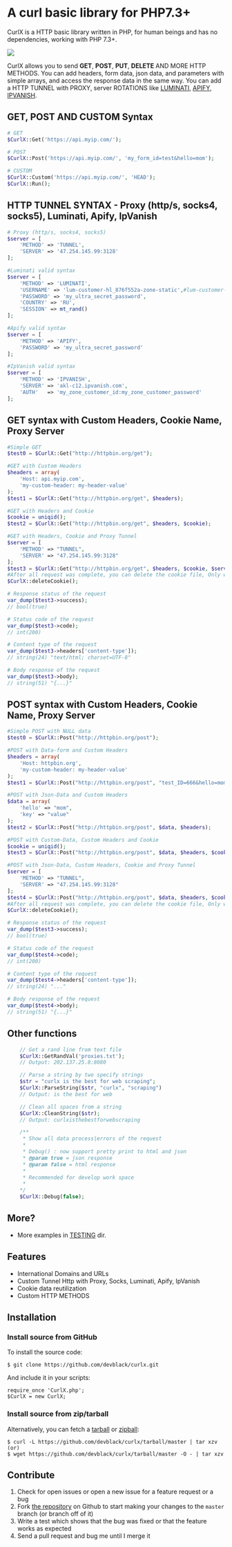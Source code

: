 A curl basic library for PHP7.3+
================

CurlX is a HTTP basic library written in PHP, for human beings and has no dependencies, working with PHP 7.3+.

![](https://i.imgur.com/AVwS6kZ.png)

CurlX allows you to send **GET**, **POST**, **PUT**, **DELETE** AND MORE HTTP METHODS. You can add headers, form data, json data,
and parameters with simple arrays, and access the response data in the same way. You can add a HTTP TUNNEL with PROXY, server ROTATIONS like [LUMINATI][], [APIFY][], [IPVANISH][].

[LUMINATI]: https://luminati.io/
[APIFY]: https://apify.com/
[IPVANISH]: https://www.ipvanish.com/

GET, POST AND CUSTOM Syntax
--------

```php
# GET
$CurlX::Get('https://api.myip.com/');

# POST
$CurlX::Post('https://api.myip.com/', 'my_form_id=test&hello=mom');

# CUSTOM
$CurlX::Custom('https://api.myip.com/', 'HEAD');
$CurlX::Run();
```

HTTP TUNNEL SYNTAX - Proxy (http/s, socks4, socks5), Luminati, Apify, IpVanish
--------

```php
# Proxy (http/s, socks4, socks5)
$server = [
    'METHOD' => 'TUNNEL',
    'SERVER' => '47.254.145.99:3128'
];

#Luminati valid syntax
$server = [
    'METHOD' => 'LUMINATI',
    'USERNAME' => 'lum-customer-hl_876f552a-zone-static',#lum-customer-CUSTOMER-zone-static
    'PASSWORD' => 'my_ultra_secret_password',
    'COUNTRY' => 'RU',
    'SESSION' => mt_rand()
];

#Apify valid syntax
$server = [
    'METHOD' => 'APIFY',
    'PASSWORD' => 'my_ultra_secret_password'
];

#IpVanish valid syntax
$server = [
    'METHOD' => 'IPVANISH',
    'SERVER' => 'akl-c12.ipvanish.com',
    'AUTH'   => 'my_zone_customer_id:my_zone_customer_password'
];
```

GET syntax with Custom Headers, Cookie Name, Proxy Server
--------

```php
#Simple GET
$test0 = $CurlX::Get("http://httpbin.org/get");

#GET with Custom Headers
$headers = array(
    'Host: api.myip.com',
    'my-custom-header: my-header-value'
);
$test1 = $CurlX::Get("http://httpbin.org/get", $headers);

#GET with Headers and Cookie
$cookie = uniqid();
$test2 = $CurlX::Get("http://httpbin.org/get", $headers, $cookie);

#GET with Headers, Cookie and Proxy Tunnel
$server = [
    'METHOD' => "TUNNEL",
    'SERVER' => "47.254.145.99:3128"
];
$test3 = $CurlX::Get("http://httpbin.org/get", $headers, $cookie, $server);
#After all request was complete, you can delete the cookie file, Only when you use the $cookie parameter.
$CurlX::deleteCookie();

# Response status of the request
var_dump($test3->success);
// bool(true)

# Status code of the request
var_dump($test3->code);
// int(200)

# Content type of the request
var_dump($test3->headers['content-type']);
// string(24) "text/html; charset=UTF-8"

# Body response of the request
var_dump($test3->body);
// string(51) "{...}"
```

POST syntax with Custom Headers, Cookie Name, Proxy Server
--------

```php
#Simple POST with NULL data
$test0 = $CurlX::Post("http://httpbin.org/post");

#POST with Data-form and Custom Headers
$headers = array(
    'Host: httpbin.org',
    'my-custom-header: my-header-value'
);
$test1 = $CurlX::Post("http://httpbin.org/post", "test_ID=666&hello=mom", $headers);

#POST with Json-Data and Custom Headers
$data = array(
    'hello' => "mom",
    'key' => "value"
);
$test2 = $CurlX::Post("http://httpbin.org/post", $data, $headers);

#POST with Custom-Data, Custom Headers and Cookie
$cookie = uniqid();
$test3 = $CurlX::Post("http://httpbin.org/post", $data, $headers, $cookie);

#POST with Json-Data, Custom Headers, Cookie and Proxy Tunnel
$server = [
    'METHOD' => "TUNNEL",
    'SERVER' => "47.254.145.99:3128"
];
$test4 = $CurlX::Post("http://httpbin.org/post", $data, $headers, $cookie, $server);
#After all request was complete, you can delete the cookie file, Only when you use the $cookie parameter.
$CurlX::deleteCookie();

# Response status of the request
var_dump($test3->success);
// bool(true)

# Status code of the request
var_dump($test4->code);
// int(200)

# Content type of the request
var_dump($test4->headers['content-type']);
// string(24) "..."

# Body response of the request
var_dump($test4->body);
// string(51) "{...}"
```

Other functions
--------

```php
    // Get a rand line from text file
    $CurlX::GetRandVal('proxies.txt');
    // Output: 202.137.25.8:8080

    // Parse a string by two specify strings
    $str = "curlx is the best for web scraping";
    $CurlX::ParseString($str, "curlx", "scraping")
    // Output: is the best for web

    // Clean all spaces from a string
    $CurlX::CleanString($str);
    // Output: curlxisthebestforwebscraping

    /**
     * Show all data process|errors of the request
     * 
     * Debug() : now support pretty print to html and json
     * @param true = json response
     * @param false = html response
     * 
     * Recommended for develop work space
     * 
    */
    $CurlX::Debug(false);
```

More?
--------
- More examples in [TESTING][] dir.

[TESTING]: https://github.com/devblack/curlx/tree/master/testing

Features
--------

- International Domains and URLs
- Custom Tunnel Http with Proxy, Socks, Luminati, Apify, IpVanish
- Cookie data reutilization
- Custom HTTP METHODS


Installation
------------

### Install source from GitHub
To install the source code:

    $ git clone https://github.com/devblack/curlx.git

And include it in your scripts:

    require_once 'CurlX.php';
    $CurlX = new CurlX;


### Install source from zip/tarball
Alternatively, you can fetch a [tarball][] or [zipball][]:

    $ curl -L https://github.com/devblack/curlx/tarball/master | tar xzv
    (or)
    $ wget https://github.com/devblack/curlx/tarball/master -O - | tar xzv

[tarball]: https://github.com/devblack/curlx/tarball/master
[zipball]: https://github.com/devblack/curlx/zipball/master


Contribute
----------

1. Check for open issues or open a new issue for a feature request or a bug
2. Fork [the repository][] on Github to start making your changes to the
    `master` branch (or branch off of it)
3. Write a test which shows that the bug was fixed or that the feature works as expected
4. Send a pull request and bug me until I merge it

[the repository]: https://github.com/devblack/curlx